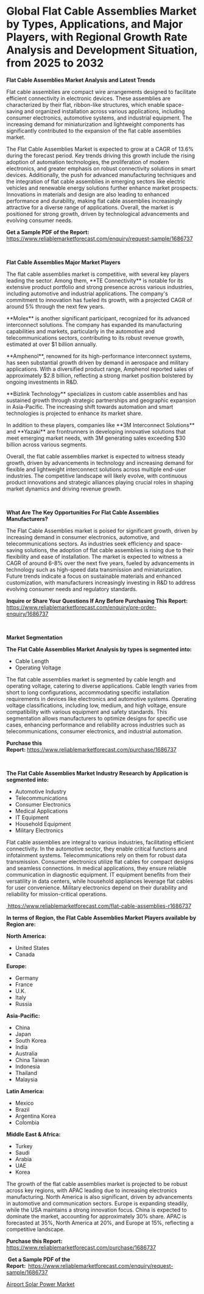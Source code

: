 <p><h1>Global Flat Cable Assemblies Market by Types, Applications, and Major Players, with Regional Growth Rate Analysis and Development Situation, from 2025 to 2032</h1></p><p><strong>Flat Cable Assemblies Market Analysis and Latest Trends</strong></p>
<p><p>Flat cable assemblies are compact wire arrangements designed to facilitate efficient connectivity in electronic devices. These assemblies are characterized by their flat, ribbon-like structures, which enable space-saving and organized installation across various applications, including consumer electronics, automotive systems, and industrial equipment. The increasing demand for miniaturization and lightweight components has significantly contributed to the expansion of the flat cable assemblies market.</p><p>The Flat Cable Assemblies Market is expected to grow at a CAGR of 13.6% during the forecast period. Key trends driving this growth include the rising adoption of automation technologies, the proliferation of modern electronics, and greater emphasis on robust connectivity solutions in smart devices. Additionally, the push for advanced manufacturing techniques and the integration of flat cable assemblies in emerging sectors like electric vehicles and renewable energy solutions further enhance market prospects. Innovations in materials and design are also leading to enhanced performance and durability, making flat cable assemblies increasingly attractive for a diverse range of applications. Overall, the market is positioned for strong growth, driven by technological advancements and evolving consumer needs.</p></p>
<p><strong>Get a Sample PDF of the Report:&nbsp;</strong> <a href="https://www.reliablemarketforecast.com/enquiry/request-sample/1686737?utm_campaign=2475&utm_medium=2&utm_source=Github&utm_content=ia&utm_term=13022025&utm_id=flat-cable-assemblies">https://www.reliablemarketforecast.com/enquiry/request-sample/1686737</a></p>
<p>&nbsp;</p>
<p><strong>Flat Cable Assemblies Major Market Players</strong></p>
<p><p>The flat cable assemblies market is competitive, with several key players leading the sector. Among them, **TE Connectivity** is notable for its extensive product portfolio and strong presence across various industries, including automotive and industrial applications. The company's commitment to innovation has fueled its growth, with a projected CAGR of around 5% through the next few years.</p><p>**Molex** is another significant participant, recognized for its advanced interconnect solutions. The company has expanded its manufacturing capabilities and markets, particularly in the automotive and telecommunications sectors, contributing to its robust revenue growth, estimated at over $1 billion annually.</p><p>**Amphenol**, renowned for its high-performance interconnect systems, has seen substantial growth driven by demand in aerospace and military applications. With a diversified product range, Amphenol reported sales of approximately $2.8 billion, reflecting a strong market position bolstered by ongoing investments in R&D.</p><p>**Bizlink Technology** specializes in custom cable assemblies and has sustained growth through strategic partnerships and geographic expansion in Asia-Pacific. The increasing shift towards automation and smart technologies is projected to enhance its market share.</p><p>In addition to these players, companies like **3M Interconnect Solutions** and **Yazaki** are frontrunners in developing innovative solutions that meet emerging market needs, with 3M generating sales exceeding $30 billion across various segments.</p><p>Overall, the flat cable assemblies market is expected to witness steady growth, driven by advancements in technology and increasing demand for flexible and lightweight interconnect solutions across multiple end-user industries. The competitive landscape will likely evolve, with continuous product innovations and strategic alliances playing crucial roles in shaping market dynamics and driving revenue growth.</p></p>
<p>&nbsp;</p>
<p><strong>What Are The Key Opportunities For Flat Cable Assemblies Manufacturers?</strong></p>
<p><p>The Flat Cable Assemblies market is poised for significant growth, driven by increasing demand in consumer electronics, automotive, and telecommunications sectors. As industries seek efficiency and space-saving solutions, the adoption of flat cable assemblies is rising due to their flexibility and ease of installation. The market is expected to witness a CAGR of around 6-8% over the next five years, fueled by advancements in technology such as high-speed data transmission and miniaturization. Future trends indicate a focus on sustainable materials and enhanced customization, with manufacturers increasingly investing in R&D to address evolving consumer needs and regulatory standards.</p></p>
<p><strong>Inquire or Share Your Questions If Any Before Purchasing This Report:</strong> <a href="https://www.reliablemarketforecast.com/enquiry/pre-order-enquiry/1686737?utm_campaign=2475&utm_medium=2&utm_source=Github&utm_content=ia&utm_term=13022025&utm_id=flat-cable-assemblies">https://www.reliablemarketforecast.com/enquiry/pre-order-enquiry/1686737</a></p>
<p>&nbsp;</p>
<p><strong>Market Segmentation</strong></p>
<p><strong>The Flat Cable Assemblies Market Analysis by types is segmented into:</strong></p>
<p><ul><li>Cable Length</li><li>Operating Voltage</li></ul></p>
<p><p>The flat cable assemblies market is segmented by cable length and operating voltage, catering to diverse applications. Cable length varies from short to long configurations, accommodating specific installation requirements in devices like electronics and automotive systems. Operating voltage classifications, including low, medium, and high voltage, ensure compatibility with various equipment and safety standards. This segmentation allows manufacturers to optimize designs for specific use cases, enhancing performance and reliability across industries such as telecommunications, consumer electronics, and industrial automation.</p></p>
<p><strong>Purchase this Report:&nbsp;</strong><a href="https://www.reliablemarketforecast.com/purchase/1686737?utm_campaign=2475&utm_medium=2&utm_source=Github&utm_content=ia&utm_term=13022025&utm_id=flat-cable-assemblies">https://www.reliablemarketforecast.com/purchase/1686737</a></p>
<p>&nbsp;</p>
<p><strong>The Flat Cable Assemblies Market Industry Research by Application is segmented into:</strong></p>
<p><ul><li>Automotive Industry</li><li>Telecommunications</li><li>Consumer Electronics</li><li>Medical Applications</li><li>IT Equipment</li><li>Household Equipment</li><li>Military Electronics</li></ul></p>
<p><p>Flat cable assemblies are integral to various industries, facilitating efficient connectivity. In the automotive sector, they enable critical functions and infotainment systems. Telecommunications rely on them for robust data transmission. Consumer electronics utilize flat cables for compact designs and seamless connections. In medical applications, they ensure reliable communication in diagnostic equipment. IT equipment benefits from their versatility in data centers, while household appliances leverage flat cables for user convenience. Military electronics depend on their durability and reliability for mission-critical operations.</p></p>
<p><a href="https://www.reliablemarketforecast.com/flat-cable-assemblies-r1686737?utm_campaign=2475&utm_medium=2&utm_source=Github&utm_content=ia&utm_term=13022025&utm_id=flat-cable-assemblies">&nbsp;https://www.reliablemarketforecast.com/flat-cable-assemblies-r1686737</a></p>
<p><strong>In terms of Region, the Flat Cable Assemblies Market Players available by Region are:</strong></p>
<p>
    <p> <strong> North America: </strong>
        <ul>
            <li>United States</li>
            <li>Canada</li>
        </ul>
        </p> 
    <p> <strong> Europe: </strong>
        <ul>
            <li>Germany</li>
            <li>France</li>
            <li>U.K.</li>
            <li>Italy</li>
            <li>Russia</li>
        </ul>
        </p> 
    <p> <strong> Asia-Pacific: </strong>
        <ul>
            <li>China</li>
            <li>Japan</li>
            <li>South Korea</li>
            <li>India</li>
            <li>Australia</li>
            <li>China Taiwan</li>
            <li>Indonesia</li>
            <li>Thailand</li>
            <li>Malaysia</li>
        </ul>
        </p> 
    <p> <strong> Latin America: </strong>
        <ul>
            <li>Mexico</li>
            <li>Brazil</li>
            <li>Argentina Korea</li>
            <li>Colombia</li>
        </ul>
        </p> 
    <p> <strong> Middle East & Africa: </strong>
        <ul>
            <li>Turkey</li>
            <li>Saudi</li>
            <li>Arabia</li>
            <li>UAE</li>
            <li>Korea</li>
        </ul>
    </p>
    </p>
<p><p>The growth of the flat cable assemblies market is projected to be robust across key regions, with APAC leading due to increasing electronics manufacturing. North America is also significant, driven by advancements in automotive and communication sectors. Europe is expanding steadily, while the USA maintains a strong innovation focus. China is expected to dominate the market, accounting for approximately 30% share. APAC is forecasted at 35%, North America at 20%, and Europe at 15%, reflecting a competitive landscape.</p></p>
<p><strong>Purchase this Report: </strong><a href="https://www.reliablemarketforecast.com/purchase/1686737?utm_campaign=2475&utm_medium=2&utm_source=Github&utm_content=ia&utm_term=13022025&utm_id=flat-cable-assemblies">https://www.reliablemarketforecast.com/purchase/1686737</a></p>
<p>&nbsp;<strong>Get a Sample PDF of the Report:&nbsp;&nbsp;</strong><a href="https://www.reliablemarketforecast.com/enquiry/request-sample/1686737?utm_campaign=2475&utm_medium=2&utm_source=Github&utm_content=ia&utm_term=13022025&utm_id=flat-cable-assemblies">https://www.reliablemarketforecast.com/enquiry/request-sample/1686737</a></p>
<p><strong></strong></p>
<p><p><a href="https://github.com/bogganbillie6969/Market-Research-Report-List-1/blob/main/airport-solar-power-market.md?utm_campaign=2475&utm_medium=2&utm_source=Github&utm_content=ia&utm_term=13022025&utm_id=flat-cable-assemblies">Airport Solar Power Market</a></p></p>